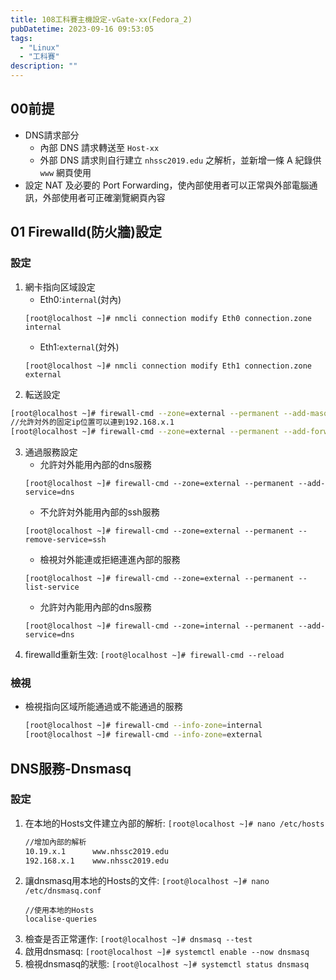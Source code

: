 ```yaml
---
title: 108工科賽主機設定-vGate-xx(Fedora_2)
pubDatetime: 2023-09-16 09:53:05
tags:
  - "Linux"
  - "工科賽"
description: ""
---
```


## 00前提

- DNS請求部分
  - 內部 DNS 請求轉送至 `Host-xx`
  - 外部 DNS 請求則自行建立 `nhssc2019.edu` 之解析，並新增一條 A 紀錄供 `www`
    網頁使用
- 設定 NAT 及必要的 Port
  Forwarding，使內部使用者可以正常與外部電腦通訊，外部使用者可正確瀏覽網頁內容

<!--more-->

## 01 Firewalld(防火牆)設定

### 設定

1. 網卡指向区域設定
   - Eth0:`internal`(対內)
   ```
   [root@localhost ~]# nmcli connection modify Eth0 connection.zone internal
   ```
   - Eth1:`external`(対外)
   ```
   [root@localhost ~]# nmcli connection modify Eth1 connection.zone external
   ```
2. 転送設定

```bash
[root@localhost ~]# firewall-cmd --zone=external --permanent --add-masquerade
//允許対外的固定ip位置可以連到192.168.x.1
[root@localhost ~]# firewall-cmd --zone=external --permanent --add-forward-port=port=80:proto=tcp:toaddr=192.168.x.1
```

3. 通過服務設定
   - 允許対外能用內部的dns服務
   ```
   [root@localhost ~]# firewall-cmd --zone=external --permanent --add-service=dns
   ```
   - 不允許対外能用內部的ssh服務
   ```
   [root@localhost ~]# firewall-cmd --zone=external --permanent --remove-service=ssh
   ```
   - 檢視対外能連或拒絕連進內部的服務
   ```
   [root@localhost ~]# firewall-cmd --zone=external --permanent --list-service
   ```
   - 允許対內能用內部的dns服務
   ```
   [root@localhost ~]# firewall-cmd --zone=internal --permanent --add-service=dns
   ```
4. firewalld重新生效: `[root@localhost ~]# firewall-cmd --reload`

### 檢視

- 檢視指向区域所能通過或不能通過的服務
  ```bash
  [root@localhost ~]# firewall-cmd --info-zone=internal
  [root@localhost ~]# firewall-cmd --info-zone=external
  ```

## DNS服務-Dnsmasq

### 設定

1. 在本地的Hosts文件建立內部的解析: `[root@localhost ~]# nano /etc/hosts`
   ```bash
   //增加內部的解析
   10.19.x.1      www.nhssc2019.edu
   192.168.x.1    www.nhssc2019.edu
   ```
2. 讓dnsmasq用本地的Hosts的文件: `[root@localhost ~]# nano /etc/dnsmasq.conf`
   ```shell
   //使用本地的Hosts
   localise-queries
   ```
3. 檢查是否正常運作: `[root@localhost ~]# dnsmasq --test`
4. 啟用dnsmasq: `[root@localhost ~]# systemctl enable --now dnsmasq`
5. 檢視dnsmasq的狀態: `[root@localhost ~]# systemctl status dnsmasq`
